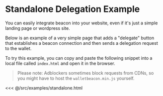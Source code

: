 # Standalone Delegation Example

You can easily integrate beacon into your website, even if it's just a simple landing page or wordpress site.

Below is an example of a very simple page that adds a "delegate" button that establishes a beacon connection and then sends a delegation request to the wallet.

To try this example, you can copy and paste the following snippet into a local file called `index.html` and open it in the browser.

> Please note: Adblockers sometimes block requests from CDNs, so you might have to host the `walletbeacon.min.js` yourself.

<<< @/src/examples/standalone.html
